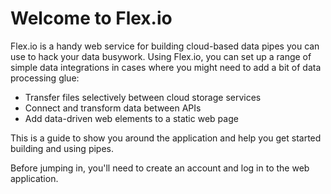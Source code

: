 # Welcome to Flex.io

Flex.io is a handy web service for building cloud-based data pipes you can use to hack your data busywork.  Using Flex.io, you can set up a range of simple data integrations in cases where you might need to add a bit of data processing glue:

* Transfer files selectively between cloud storage services
* Connect and transform data between APIs
* Add data-driven web elements to a static web page

This is a guide to show you around the application and help you get started building and using pipes. 

Before jumping in, you'll need to create an account and log in to the web application.  

